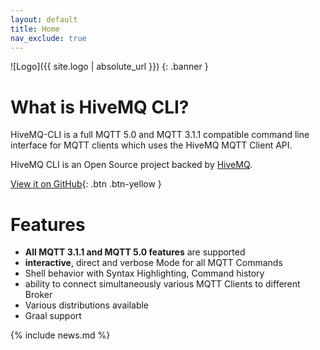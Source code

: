 ```yaml
---
layout: default
title: Home
nav_exclude: true
---
```


![Logo]({{ site.logo | absolute_url }})
{: .banner }


# What is HiveMQ CLI?

HiveMQ-CLI is a full MQTT 5.0 and MQTT 3.1.1 compatible command line interface for MQTT clients 
which uses the HiveMQ MQTT Client API.


HiveMQ CLI is an Open Source project backed by [HiveMQ](https://www.hivemq.com/).

[View it on GitHub](https://github.com/hivemq/hivemq-cli){: .btn .btn-yellow }


# Features

- **All MQTT 3.1.1 and MQTT 5.0 features** are supported
- **interactive**, direct and verbose Mode for all MQTT Commands
- Shell behavior with Syntax Highlighting, Command history
- ability to connect simultaneously various MQTT Clients to different Broker
- Various distributions available
- Graal support

{% include news.md %}
